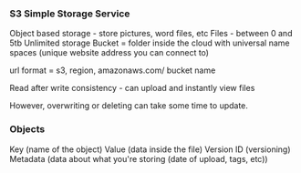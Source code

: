 ### S3 Simple Storage Service

Object based storage - store pictures, word files, etc
Files - between 0 and 5tb
Unlimited storage
Bucket = folder inside the cloud with universal name spaces (unique website address you can connect to)

url format = s3, region, amazonaws.com/ bucket name

Read after write consistency - can upload and instantly view files

However, overwriting or deleting can take some time to update.

### Objects

Key (name of the object)
Value (data inside the file)
Version ID (versioning)
Metadata (data about what you're storing (date of upload, tags, etc))
